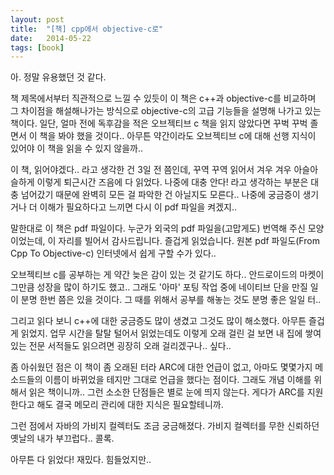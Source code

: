 ```yaml
---
layout: post
title:  "[책] cpp에서 objective-c로"
date:   2014-05-22
tags: [book]
---
```


아. 정말 유용했던 것 같다. 

  책 제목에서부터 직관적으로 느낄 수 있듯이 이 책은 c++과 objective-c를 비교하며 그 차이점을 해설해나가는 방식으로 objective-c의 고급 기능들을 설명해 나가고 있는 책이다. 일단, 얼마 전에 독후감을 적은 오브젝티브 c 책을 읽지 않았다면 꾸벅 꾸벅 졸면서 이 책을 봐야 했을 것이다.. 아무튼 약간이라도 오브젝티브 c에 대해 선행 지식이 있어야 이 책을 읽을 수 있지 않을까.. 

  이 책, 읽어야겠다.. 라고 생각한 건 3일 전 쯤인데, 꾸역 꾸역 읽어서 겨우 겨우 아슬아슬하게 이렇게 퇴근시간 즈음에 다 읽었다. 나중에 대충 안다! 라고 생각하는 부분은 대충 넘어갔기 때문에 완벽히 모든 걸 파악한 건 아닐지도 모른다.. 나중에 궁금증이 생기거나 더 이해가 필요하다고 느끼면 다시 이 pdf 파일을 켜겠지.. 

  말한대로 이 책은 pdf 파일이다. 누군가 외국의 pdf 파일을(고맙게도) 번역해 주신 모양이었는데, 이 자리를 빌어서 감사드립니다. 즐겁게 읽었습니다. 원본 pdf 파일도(From Cpp To Objective-c) 인터넷에서 쉽게 구할 수가 있다.. 

  오브젝티브 c를 공부하는 게 약간 늦은 감이 있는 것 같기도 하다.. 안드로이드의 마켓이 그만큼 성장을 많이 하기도 했고.. 그래도 '아마' 포팅 작업 중에 네이티브 단을 만질 일이 분명 한번 쯤은 있을 것이다. 그 때를 위해서 공부를 해놓는 것도 분명 좋은 일일 터.. 

  그리고 읽다 보니 c++에 대한 궁금증도 많이 생겼고 그것도 많이 해소했다. 아무튼 즐겁게 읽었지. 업무 시간을 탈탈 털어서 읽었는데도 이렇게 오래 걸린 걸 보면 내 집에 쌓여있는 전문 서적들도 읽으려면 굉장히 오래 걸리겠구나.. 싶다.. 

  좀 아쉬웠던 점은 이 책이 좀 오래된 터라 ARC에 대한 언급이 없고, 아마도 몇몇가지 메소드들의 이름이 바뀌었을 테지만 그대로 언급을 했다는 점이다. 그래도 개념 이해를 위해서 읽은 책이니까.. 그런 소소한 단점들은 별로 눈에 띄지 않는다. 게다가 ARC를 지원한다고 해도 결국 메모리 관리에 대한 지식은 필요할테니까. 

  그런 점에서 자바의 가비지 컬렉터도 조금 궁금해졌다. 가비지 컬렉터를 무한 신뢰하던 옛날의 내가 부끄럽다.. 콜록. 

  아무튼 다 읽었다! 재밌다. 힘들었지만..
